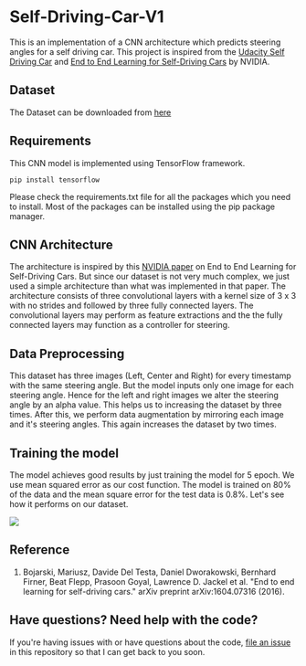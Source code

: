 # Self-Driving-Car-V1

This is an implementation of a CNN architecture which predicts steering angles for a self driving car. This project is inspired from the [Udacity Self Driving Car](https://github.com/udacity/CarND-Behavioral-Cloning-P3) and [End to End Learning for Self-Driving Cars](https://devblogs.nvidia.com/deep-learning-self-driving-cars/) by NVIDIA.

## Dataset

The Dataset can be downloaded from [here](https://d17h27t6h515a5.cloudfront.net/topher/2016/December/584f6edd_data/data.zip)

## Requirements

This CNN model is implemented using TensorFlow framework.

```
pip install tensorflow
```

Please check the requirements.txt file for all the packages which you need to install. Most of the packages can be installed using the pip package manager.

## CNN Architecture

The architecture is inspired by this [NVIDIA paper](https://arxiv.org/abs/1604.07316) on End to End Learning for Self-Driving Cars. But since our dataset is not very much complex, we just used a simple architecture than what was implemented in that paper. The architecture consists of three convolutional layers with a kernel size of 3 x 3 with no strides and followed by three fully connected layers. The convolutional layers may perform as feature extractions and the the fully connected layers may function as a controller for steering.

## Data Preprocessing

This dataset has three images (Left, Center and Right) for every timestamp with the same steering angle. But the model inputs only one image for each steering angle. Hence for the left and right images we alter the steering angle by an alpha value. This helps us to increasing the dataset by three times. After this, we perform data augmentation by mirroring each image and it's steering angles. This again increases the dataset by two times.

## Training the model

The model achieves good results by just training the model for 5 epoch. We use mean squared error as our cost function. The model is trained on 80% of the data and the mean square error for the test data is 0.8%. Let's see how it performs on our dataset.

![](demo.gif)

## Reference

1. Bojarski, Mariusz, Davide Del Testa, Daniel Dworakowski, Bernhard Firner, Beat Flepp, Prasoon Goyal, Lawrence D. Jackel et al. "End to end learning for self-driving cars." arXiv preprint arXiv:1604.07316 (2016).

## Have questions? Need help with the code?

If you're having issues with or have questions about the code, [file an issue](https://github.com/aravindmanoharan/Self-Driving-Car-V1/issues) in this repository so that I can get back to you soon.
